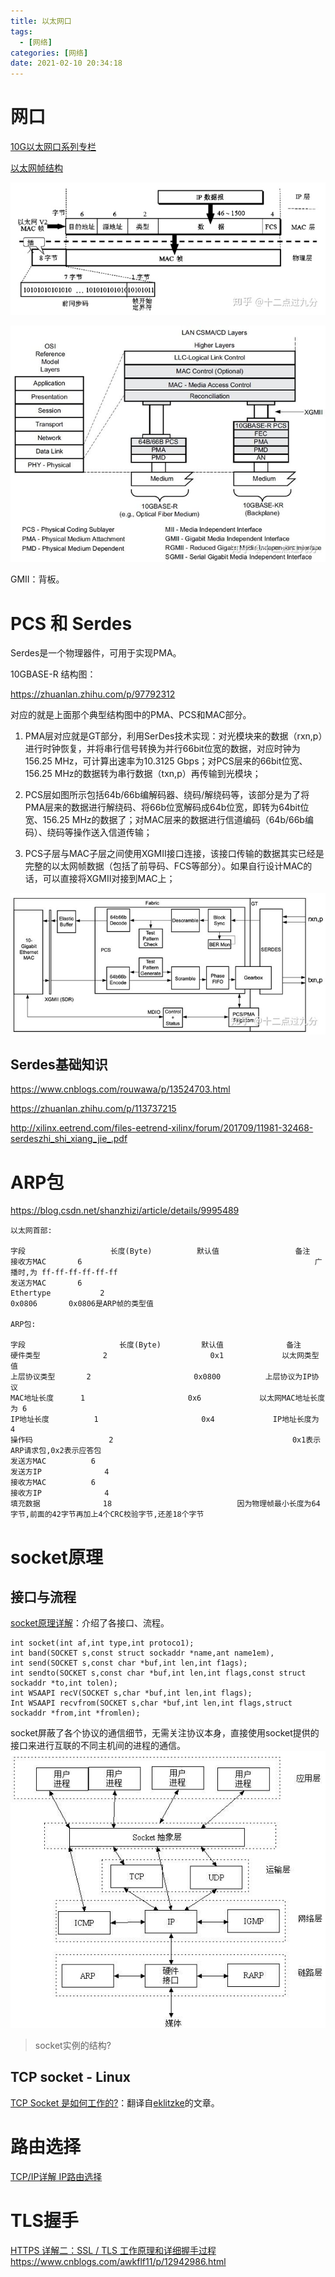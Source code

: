 ```yaml
---
title: 以太网口
tags:
  - [网络]
categories: [网络]
date: 2021-02-10 20:34:18
---
```

<font face="微软雅黑"> </font>
<center> </center>

<!-- more -->

# 网口
[10G以太网口系列专栏](https://zhuanlan.zhihu.com/p/97662754)


[以太网帧结构](./CN-Chapter-6)

![EthFrame](../images/EthFrame.jpg)


![10G OSI ](../images/10GOSI.jpg)

GMII：背板。


# PCS 和 Serdes
Serdes是一个物理器件，可用于实现PMA。

10GBASE-R 结构图：

https://zhuanlan.zhihu.com/p/97792312

对应的就是上面那个典型结构图中的PMA、PCS和MAC部分。


1. PMA层对应就是GT部分，利用SerDes技术实现：对光模块来的数据（rxn,p）进行时钟恢复，并将串行信号转换为并行66bit位宽的数据，对应时钟为156.25 MHz，可计算出速率为10.3125 Gbps；对PCS层来的66bit位宽、156.25 MHz的数据转为串行数据（txn,p）再传输到光模块；

2. PCS层如图所示包括64b/66b编解码器、绕码/解绕码等，该部分是为了将PMA层来的数据进行解绕码、将66b位宽解码成64b位宽，即转为64bit位宽、156.25 MHz的数据了；对MAC层来的数据进行信道编码（64b/66b编码）、绕码等操作送入信道传输；

3. PCS子层与MAC子层之间使用XGMII接口连接，该接口传输的数据其实已经是完整的以太网帧数据（包括了前导码、FCS等部分）。如果自行设计MAC的话，可以直接将XGMII对接到MAC上；

![10GBASE-R 结构图](../images/10GBASE-R.jpg)

## Serdes基础知识

https://www.cnblogs.com/rouwawa/p/13524703.html

https://zhuanlan.zhihu.com/p/113737215

http://xilinx.eetrend.com/files-eetrend-xilinx/forum/201709/11981-32468-serdeszhi_shi_xiang_jie_.pdf


# ARP包
https://blog.csdn.net/shanzhizi/article/details/9995489
```
以太网首部:

字段                   长度(Byte)          默认值                 备注
接收方MAC       6                                                    广播时,为 ff-ff-ff-ff-ff-ff
发送方MAC       6        
Ethertype           2                                                   0x0806       0x0806是ARP帧的类型值

ARP包:

字段                     长度(Byte)         默认值              备注
硬件类型              2                       0x1             以太网类型值
上层协议类型       2                       0x0800          上层协议为IP协议
MAC地址长度      1                       0x6             以太网MAC地址长度为 6
IP地址长度          1                       0x4             IP地址长度为 4
操作码                 2                                        0x1表示ARP请求包,0x2表示应答包
发送方MAC          6        
发送方IP              4        
接收方MAC          6        
接收方IP              4        
填充数据              18                            因为物理帧最小长度为64字节,前面的42字节再加上4个CRC校验字节,还差18个字节
```

# socket原理
## 接口与流程
[socket原理详解](https://www.cnblogs.com/zengzy/p/5107516.html)：介绍了各接口、流程。

```
int socket(int af,int type,int protoco1);
int band(SOCKET s,const struct sockaddr *name,ant name1em),
int send(SOCKET s,const char *buf,int len,int f1ags);
int sendto(SOCKET s,const char *buf,int len,int flags,const struct sockaddr *to,int tolen);
int WSAAPI recV(SOCKET s,char *buf,int len,int flags);
Int WSAAPI recvfrom(SOCKET s,char *buf,int len,int flags,struct sockaddr *from,int *fromlen);

```
socket屏蔽了各个协议的通信细节，无需关注协议本身，直接使用socket提供的接口来进行互联的不同主机间的进程的通信。
![SocketInOSI](../images/SocketInOSI.png)

>socket实例的结构?


## TCP socket - Linux

[TCP Socket 是如何工作的?](https://colobu.com/2019/07/27/How-TCP-Sockets-Work/)：翻译自[eklitzke](https://eklitzke.org/)的文章。

# 路由选择
[TCP/IP详解 IP路由选择](https://www.cnblogs.com/Dr-wei/p/11966224.html)

# TLS握手
[HTTPS 详解二：SSL / TLS 工作原理和详细握手过程](https://segmentfault.com/a/1190000021559557)
https://www.cnblogs.com/awkflf11/p/12942986.html